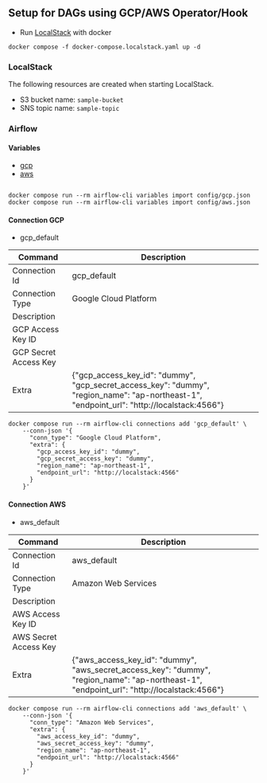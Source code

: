 ## Setup for DAGs using GCP/AWS Operator/Hook

- Run [LocalStack](https://github.com/localstack/localstack) with docker

```shell
docker compose -f docker-compose.localstack.yaml up -d
```

### LocalStack

The following resources are created when starting LocalStack.

- S3 bucket name: `sample-bucket`
- SNS topic name: `sample-topic`

### Airflow

#### Variables

- [gcp](../../config/gcp.json)
- [aws](../../config/aws.json)

```shell

docker compose run --rm airflow-cli variables import config/gcp.json
docker compose run --rm airflow-cli variables import config/aws.json
```

#### Connection GCP

- gcp_default

| Command               | Description                                                                                                                                 |
|-----------------------|---------------------------------------------------------------------------------------------------------------------------------------------|
| Connection Id         | gcp_default                                                                                                                                 |
| Connection Type       | Google Cloud Platform                                                                                                                    |
| Description           |                                                                                                                                             |
| GCP Access Key ID     |                                                                                                                                             |
| GCP Secret Access Key |                                                                                                                                             |
| Extra                 | {"gcp_access_key_id": "dummy", "gcp_secret_access_key": "dummy", "region_name": "ap-northeast-1", "endpoint_url": "http://localstack:4566"} |

```shell
docker compose run --rm airflow-cli connections add 'gcp_default' \
    --conn-json '{
      "conn_type": "Google Cloud Platform",
      "extra": {
        "gcp_access_key_id": "dummy",
        "gcp_secret_access_key": "dummy",
        "region_name": "ap-northeast-1",
        "endpoint_url": "http://localstack:4566"
      }
    }'
```

#### Connection AWS

- aws_default

| Command               | Description                                                                                                                                 |
|-----------------------|---------------------------------------------------------------------------------------------------------------------------------------------|
| Connection Id         | aws_default                                                                                                                                 |
| Connection Type       | Amazon Web Services                                                                                                                         |
| Description           |                                                                                                                                             |
| AWS Access Key ID     |                                                                                                                                             |
| AWS Secret Access Key |                                                                                                                                             |
| Extra                 | {"aws_access_key_id": "dummy", "aws_secret_access_key": "dummy", "region_name": "ap-northeast-1", "endpoint_url": "http://localstack:4566"} |

```shell
docker compose run --rm airflow-cli connections add 'aws_default' \
    --conn-json '{
      "conn_type": "Amazon Web Services",
      "extra": {
        "aws_access_key_id": "dummy",
        "aws_secret_access_key": "dummy",
        "region_name": "ap-northeast-1",
        "endpoint_url": "http://localstack:4566"
      }
    }'
```
